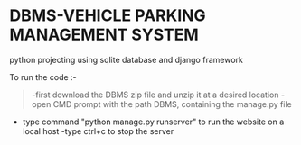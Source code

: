 # DBMS-VEHICLE PARKING MANAGEMENT SYSTEM
python projecting using sqlite database and django framework

To run the code :-
>-first download the DBMS zip file and unzip it at a desired location
-open CMD prompt with the path DBMS, containing the manage.py file
- type command "python manage.py runserver" to run the website on a local host
-type ctrl+c to stop the server
 
